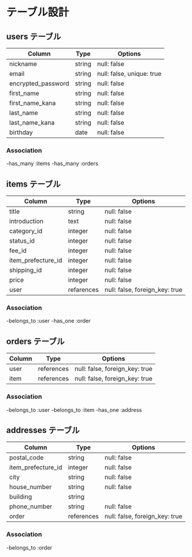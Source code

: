 # テーブル設計

## users テーブル

| Column                | Type   | Options                   |
| ------------------    | ------ | ------------------------- |
| nickname              | string | null: false               |
| email                 | string | null: false, unique: true |
| encrypted_password    | string | null: false               |
| first_name            | string | null: false               |
| first_name_kana       | string | null: false               |
| last_name             | string | null: false               |
| last_name_kana        | string | null: false               |
| birthday              | date   | null: false               |

  
### Association

-has_many :items
-has_many :orders

## items テーブル

| Column             | Type       | Options                        |
| ------------------ | ---------- | -------------------------------|
| title              | string     | null: false                    |
| introduction       | text       | null: false                    |
| category_id        | integer    | null: false                    |
| status_id          | integer    | null: false                    |
| fee_id             | integer    | null: false                    |
| item_prefecture_id | integer    | null: false                    |
| shipping_id        | integer    | null: false                    |
| price              | integer    | null: false                    |
| user               | refarences | null: false, foreign_key: true |

### Association

-belongs_to :user
-has_one :order

## orders テーブル

| Column             | Type       | Options                       |         
| ------------------ | ---------- | ----------------------------- |
| user               | references |null: false, foreign_key: true |
| item               | references |null: false, foreign_key: true |

### Association
-belongs_to :user 
-belongs_to :item 
-has_one :address


## addresses テーブル

| Column                | Type       | Options                        |
| ------------------    | -----------| -------------------------------|
| postal_code           | string     | null: false                    |
| item_prefecture_id    | integer    | null: false                    |
| city                  | string     | null: false                    |
| house_number          | string     | null: false                    |
| building              | string     | 　　　　　　                     |
| phone_number          | string     | null: false                    |
| order                 | references | null: false, foreign_key: true |


### Association
-belongs_to :order 
